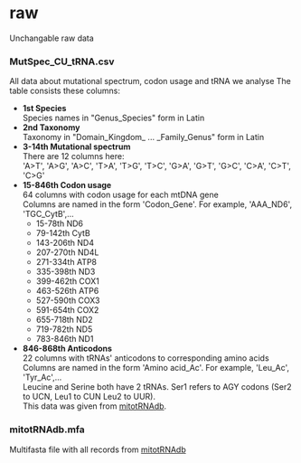 # raw

Unchangable raw data

### MutSpec_CU_tRNA.csv

All data about mutational spectrum, codon usage and tRNA we analyse
The table consists these columns:
- **1st Species**  
    Species names in "Genus_Species" form in Latin
- **2nd Taxonomy**  
    Taxonomy in "Domain_Kingdom_ ... _Family_Genus" form in Latin
- **3-14th Mutational spectrum**  
    There are 12 columns here:  
    'A>T', 'A>G', 'A>C', 'T>A', 'T>G', 'T>C', 'G>A', 'G>T', 'G>C', 'C>A', 'C>T', 'C>G'
- **15-846th Codon usage**  
    64 columns with codon usage for each mtDNA gene  
    Columns are named in the form 'Codon_Gene'. For example, 'AAA_ND6', 'TGC_CytB',...   
    - 15-78th   ND6
    - 79-142th  CytB 
    - 143-206th ND4
    - 207-270th ND4L
    - 271-334th ATP8
    - 335-398th ND3
    - 399-462th COX1
    - 463-526th ATP6
    - 527-590th COX3
    - 591-654th COX2
    - 655-718th ND2
    - 719-782th ND5
    - 783-846th ND1
- **846-868th Anticodons**  
    22 columns with tRNAs' anticodons to corresponding amino acids  
    Columns are named in the form 'Amino acid_Ac'. For example, 'Leu_Ac', 'Tyr_Ac',...  
    Leucine and Serine both have 2 tRNAs. Ser1 refers to AGY codons (Ser2 to UCN, Leu1 to CUN Leu2 to UUR).  
    This data was given from [mitotRNAdb](http://mttrna.bioinf.uni-leipzig.de/mtDataOutput/).  

### mitotRNAdb.mfa
Multifasta file with all records from [mitotRNAdb](http://mttrna.bioinf.uni-leipzig.de/mtDataOutput/)